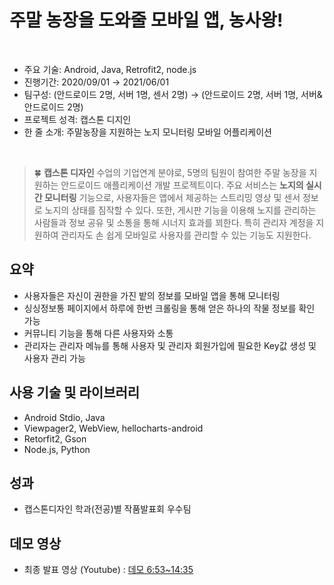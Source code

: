 # 주말 농장을 도와줄 모바일 앱, 농사왕!

</br>

- 주요 기술: Android, Java, Retrofit2, node.js
- 진행기간: 2020/09/01 → 2021/06/01
- 팀구성: (안드로이드 2명, 서버 1명, 센서 2명) → (안드로이드 2명, 서버 1명, 서버&안드로이드 2명)
- 프로젝트 성격: 캡스톤 디지인
- 한 줄 소개: 주말농장을 지원하는 노지 모니터링 모바일 어플리케이션

</br>


> 🍀 **캡스톤 디자인** 수업의 기업연계 분야로, 5명의 팀원이 참여한 주말 농장을 지원하는 안드로이드 애플리케이션 개발 프로젝트이다. 
주요 서비스는 **노지의 실시간 모니터링** 기능으로, 사용자들은 앱에서 제공하는 스트리밍 영상 및 센서 정보로 노지의 상태를 짐작할 수 있다. 
또한, 게시판 기능을 이용해 노지를 관리하는 사람들과 정보 공유 및 소통을 통해 시너지 효과를 꾀한다. 특히 관리자 계정을 지원하여 관리자도 손 쉽게 모바일로 사용자를 관리할 수 있는 기능도 지원한다.



## **요약**

- 사용자들은 자신이 권한을 가진 밭의 정보를 모바일 앱을 통해 모니터링
- 싱싱정보통 페이지에서 하루에 한번 크롤링을 통해 얻은 하나의 작물 정보를 확인 가능
- 커뮤니티 기능을 통해 다른 사용자와 소통
- 관리자는 관리자 메뉴를 통해 사용자 및 관리자 회원가입에 필요한 Key값 생성 및 사용자 관리 가능

## **사용 기술 및 라이브러리**

- Android Stdio, Java
- Viewpager2, WebView, hellocharts-android
- Retorfit2, Gson
- Node.js, Python

## **성과**

- 캡스톤디자인 학과(전공)별 작품발표회 우수팀


## **데모 영상**
- 최종 발표 영상 (Youtube) : 
[데모 6:53~14:35](https://youtu.be/5ckHPIp-WPI)
